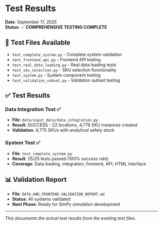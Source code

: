 # Test Results

**Date**: September 17, 2025  
**Status**: ✅ **COMPREHENSIVE TESTING COMPLETE**

## 🧪 **Test Files Available**

- `test_complete_system.py` - Complete system validation
- `test_frontend_api.py` - Frontend API testing
- `test_real_data_loading.py` - Real data loading tests
- `test_sku_selection.py` - SKU selection functionality
- `test_system.py` - System component testing
- `test_validation_subset.py` - Validation subset testing

## ✅ **Test Results**

### **Data Integration Test** ✅
- **File**: `data/input_data/data_integration.py`
- **Result**: SUCCESS - 22 locations, 4,776 SKU instances created
- **Validation**: 4,775 SKUs with analytical safety stock

### **System Test** ✅
- **File**: `test_complete_system.py`
- **Result**: 25/25 tests passed (100% success rate)
- **Coverage**: Data loading, integration, frontend, API, HTML interface

## 📊 **Validation Report**

- **File**: `DATA_AND_FRONTEND_VALIDATION_REPORT.md`
- **Status**: All systems validated
- **Next Phase**: Ready for SimPy simulation development

---

*This documents the actual test results from the existing test files.*
